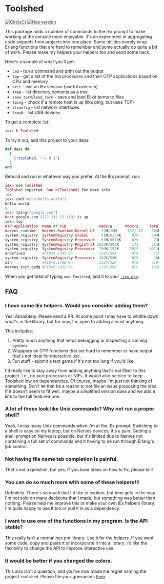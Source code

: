# Toolshed

[![CircleCI](https://circleci.com/gh/fhunleth/toolshed.svg?style=svg)](https://circleci.com/gh/fhunleth/toolshed)
[![Hex version](https://img.shields.io/hexpm/v/toolshed.svg "Hex version")](https://hex.pm/packages/toolshed)

This package adds a number of commands to the IEx prompt to make working at the
console more enjoyable. It's an experiment in aggregating code snippets from
projects into one place. Some utilities merely wrap Erlang functions that are
hard to remember and some actually do quite a bit of work. Please make my
helpers your helpers too and send some back.

Here's a sample of what you'll get:

* `cmd` - run a command and print out the output
* `top` - get a list of the top processes and their OTP applications based on
          CPU and memory
* `exit` - exit an IEx session (useful over ssh)
* `tree` - list directory contents as a tree
* `save_term`/`load_term` - save and load Elixir terms to files
* `tping` - check if a remote host is up (like ping, but uses TCP)
* `ifconfig` - list network interfaces
* `lsusb` - list USB devices

To get a complete list:

```elixir
iex> h Toolshed
```

To try it out, add this project to your deps:

```elixir
def deps do
  [
    {:toolshed, "~> 0.1"}
  ]
end
```

Rebuild and run in whatever way you prefer. At the IEx prompt, run:

```elixir
iex> use Toolshed
Toolshed imported. Run h(Toolshed) for more info.
:ok
iex> cmd("echo hello world")
hello world
0
iex> tping("google.com")
Host google.com (172.217.15.110) is up
iex> top
OTP Application  Name or PID               Reds/Δ      Mbox/Δ     Total/Δ      Heap/Δ     Stack/Δ
nerves_runtime   Nerves.Runtime.Kernel.UE   72M/10M     157/-32    384K/-4642  192K/73K      86/52
system_registry  SystemRegistry.Global      41M/6134K     0/0      694K/192K   192K/0        35/-11
system_registry  SystemRegistry.Processor   61M/6075K     0/0       73K/-1215   73K/0        10/0
system_registry  SystemRegistry.Registrat 1623K/293K      1/1      211K/109K    73K/0        10/0
system_registry  SystemRegistry.Processor  790K/197K     59/3     1011K/4461   502K/0        38/0
undefined        #PID<0.1793.0>            221K/68K       0/0       21K/0      6772/0       504/0
system_registry  SystemRegistry.Processor  382K/58K       0/0       16K/-1227  4185/-1354    22/0
ssh              #PID<0.1786.0>            133K/52K       0/0      4184/1599   2586/1599     10/0
nerves_init_gadg #PID<0.1432.0>            213K/39K       0/0      192K/101K    73K/0        10/0
```

When you get tired of typing `use Toolshed`, add it to your
[`.iex.exs`](https://hexdocs.pm/iex/IEx.html#module-the-iex-exs-file).

## FAQ

### I have some IEx helpers. Would you consider adding them?

Yes! Absolutely. Please send a PR. At some point I may have to whittle down
what's in the library, but for now, I'm open to adding almost anything.

This includes:

1. Pretty much anything that helps debugging or inspecting a running system
2. Wrappers on OTP functions that are hard to remember or have output that's not
   ideal for interactive use.
3. Fun stuff - submit a text game if it's not too long if you'd like.

I'd really like to stay away from adding anything that's not Elixir to this
project. I.e., no port processes or NIFs. It would also be nice to keep Toolshed
low on dependencies. Of course, maybe I'm just not thinking of something. Don't
let that be a reason to not file an issue proposing the idea. If it doesn't seem
to fit well, maybe a simplified version does and we add a link to the full
featured one.

### A lot of these look like Unix commands? Why not run a proper shell?

Yeah, I miss many Unix commands when I'm at the IEx prompt. Switching to a shell
is easy on my laptop, but on Nerves devices, it's a pain. Getting a shell prompt
on Nerves is possible, but it's limited due to Nerves not containing a full set
of commands and it having to be run through Erlang's job control.

### Not having file name tab completion is painful.

That's not a question, but yes. If you have ideas on how to fix, please tell!

### You can do so much more with some of these helpers!!!

Definitely. There's so much that I'd like to explore, but time gets in the way.
I'm not sold on many decisions that I made, but something was better than
nothing. Please help me improve this or make your own IEx helpers library. I'm
quite happy to use it too or pull it in as a dependency.

### I want to use one of the functions in my program. Is the API stable?

This really isn't a normal hex.pm library. Use it for the helpers. If you want
some code, copy and paste it or incorporate it into a library. I'd like the
flexibility to change the API to improve interactive use.

### It would be better if you changed the colors.

This also isn't a question, and you've now made me regret naming the project
`toolshed`. Please file your grievances
[here](https://github.com/fhunleth/toolshed/pull/5).
